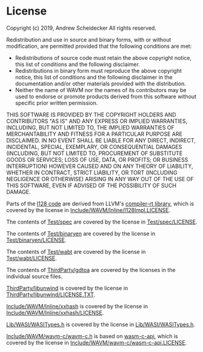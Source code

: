 # License

Copyright (c) 2019, Andrew Scheidecker
All rights reserved.

Redistribution and use in source and binary forms, with or without modification, are permitted provided that the following conditions are met:
* Redistributions of source code must retain the above copyright notice, this list of conditions and the following disclaimer.
* Redistributions in binary form must reproduce the above copyright notice, this list of conditions and the following disclaimer in the documentation and/or other materials provided with the distribution.
* Neither the name of WAVM nor the names of its contributors may be used to endorse or promote products derived from this software without specific prior written permission.

THIS SOFTWARE IS PROVIDED BY THE COPYRIGHT HOLDERS AND CONTRIBUTORS "AS IS" AND ANY EXPRESS OR IMPLIED WARRANTIES, INCLUDING, BUT NOT LIMITED TO, THE IMPLIED WARRANTIES OF MERCHANTABILITY AND FITNESS FOR A PARTICULAR PURPOSE ARE DISCLAIMED. IN NO EVENT SHALL <COPYRIGHT HOLDER> BE LIABLE FOR ANY DIRECT, INDIRECT, INCIDENTAL, SPECIAL, EXEMPLARY, OR CONSEQUENTIAL DAMAGES (INCLUDING, BUT NOT LIMITED TO, PROCUREMENT OF SUBSTITUTE GOODS OR SERVICES; LOSS OF USE, DATA, OR PROFITS; OR BUSINESS INTERRUPTION) HOWEVER CAUSED AND ON ANY THEORY OF LIABILITY, WHETHER IN CONTRACT, STRICT LIABILITY, OR TORT (INCLUDING NEGLIGENCE OR OTHERWISE) ARISING IN ANY WAY OUT OF THE USE OF THIS SOFTWARE, EVEN IF ADVISED OF THE POSSIBILITY OF SUCH DAMAGE.

Parts of the [I128 code](Include/WAVM/Inline/I128Impl.h) are derived from LLVM's [compiler-rt library](https://github.com/llvm/llvm-project/tree/master/compiler-rt), which is covered by the license in [Include/WAVM/Inline/I128Impl.LICENSE](Include/WAVM/Inline/I128Impl.LICENSE).

The contents of [Test/spec](Test/spec) are covered by the license in [Test/spec/LICENSE](Test/spec/LICENSE).

The contents of [Test/binaryen](Test/binaryen) are covered by the license in [Test/binaryen/LICENSE](Test/binaryen/LICENSE).

The contents of [Test/wabt](Test/wabt) are covered by the license in [Test/wabt/LICENSE](Test/wabt/LICENSE).

The contents of [ThirdParty/gdtoa](ThirdParty/gdtoa) are covered by the licenses in the individual source files.

[ThirdParty/libunwind](ThirdParty/libunwind) is covered by the license in [ThirdParty/libunwind/LICENSE.TXT](ThirdParty/libunwind/LICENSE.TXT).

[Include/WAVM/Inline/xxhash](Include/WAVM/Inline/xxhash) is covered by the license in [Include/WAVM/Inline/xxhash/LICENSE](Include/WAVM/Inline/xxhash/LICENSE).

[Lib/WASI/WASITypes.h](Lib/WASI/WASITypes.h) is covered by the license in [Lib/WASI/WASITypes.h](Lib/WASI/WASITypes.h).

[Include/WAVM/wavm-c/wavm-c.h](Include/WAVM/wavm-c/wavm-c.h) is based on [wasm-c-api](https://github.com/WebAssembly/wasm-c-api), which is covered by the license in [Include/WAVM/wavm-c/wasm-c-api.LICENSE](Include/WAVM/wavm-c/wasm-c-api.LICENSE).